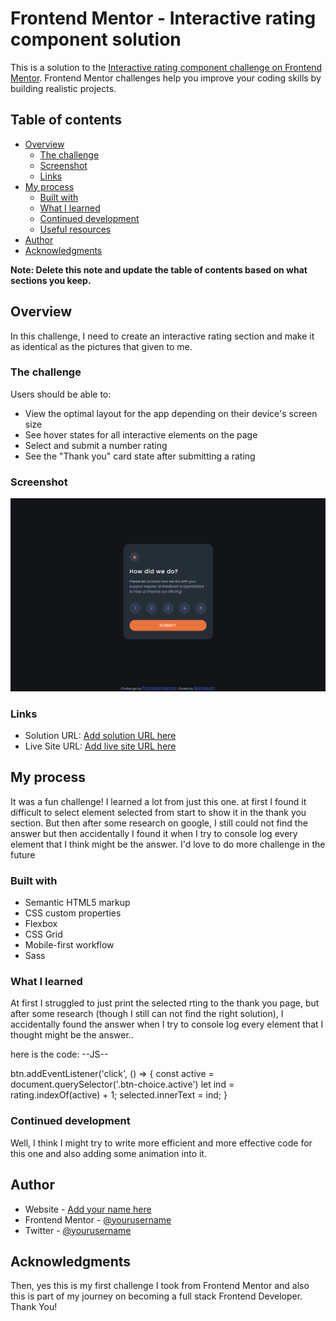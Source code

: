 # Frontend Mentor - Interactive rating component solution

This is a solution to the [Interactive rating component challenge on Frontend Mentor](https://www.frontendmentor.io/challenges/interactive-rating-component-koxpeBUmI). Frontend Mentor challenges help you improve your coding skills by building realistic projects. 

## Table of contents

- [Overview](#overview)
  - [The challenge](#the-challenge)
  - [Screenshot](#screenshot)
  - [Links](#links)
- [My process](#my-process)
  - [Built with](#built-with)
  - [What I learned](#what-i-learned)
  - [Continued development](#continued-development)
  - [Useful resources](#useful-resources)
- [Author](#author)
- [Acknowledgments](#acknowledgments)

**Note: Delete this note and update the table of contents based on what sections you keep.**

## Overview

In this challenge, I need to create an interactive rating section and make it as identical as the pictures that given to me.

### The challenge

Users should be able to:

- View the optimal layout for the app depending on their device's screen size
- See hover states for all interactive elements on the page
- Select and submit a number rating
- See the "Thank you" card state after submitting a rating

### Screenshot

![](./screenshot.png)

### Links

- Solution URL: [Add solution URL here](https://github.com/beinawair/interactive-rating-component)
- Live Site URL: [Add live site URL here](https://beinawair.github.io/interactive-rating-component/)

## My process

It was a fun challenge! I learned a lot from just this one. at first I found it difficult to select element selected from start to show it in the thank you section. But then after some research on google, I still could not find the answer but then accidentally I found it when I try to console log every element that I think might be the answer. I'd love to do more challenge in the future

### Built with

- Semantic HTML5 markup
- CSS custom properties
- Flexbox
- CSS Grid
- Mobile-first workflow
- Sass


### What I learned

At first I struggled to just print the selected rting to the thank you page, but after some research (though I still can not find the right solution), I accidentally found the answer when I try to console log every element that I thought might be the answer..

here is the code:
--JS--

btn.addEventListener('click', () => {
    const active = document.querySelector('.btn-choice.active')
    let ind = rating.indexOf(active) + 1;
    selected.innerText = ind;
}

### Continued development

Well, I think I might try to write more efficient and more effective code for this one and also adding some animation into it.


## Author

- Website - [Add your name here](https://beinawair.com)
- Frontend Mentor - [@yourusername](https://www.frontendmentor.io/profile/beinawair)
- Twitter - [@yourusername](https://www.twitter.com/beinawair)


## Acknowledgments

Then, yes this is my first challenge I took from Frontend Mentor and also this is part of my journey on becoming a full stack Frontend Developer. Thank You!
